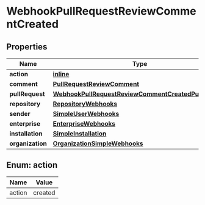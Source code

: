 
# WebhookPullRequestReviewCommentCreated

## Properties
Name | Type | Description | Notes
------------ | ------------- | ------------- | -------------
**action** | [**inline**](#Action) |  | 
**comment** | [**PullRequestReviewComment**](PullRequestReviewComment.md) |  | 
**pullRequest** | [**WebhookPullRequestReviewCommentCreatedPullRequest**](WebhookPullRequestReviewCommentCreatedPullRequest.md) |  | 
**repository** | [**RepositoryWebhooks**](RepositoryWebhooks.md) |  | 
**sender** | [**SimpleUserWebhooks**](SimpleUserWebhooks.md) |  | 
**enterprise** | [**EnterpriseWebhooks**](EnterpriseWebhooks.md) |  |  [optional]
**installation** | [**SimpleInstallation**](SimpleInstallation.md) |  |  [optional]
**organization** | [**OrganizationSimpleWebhooks**](OrganizationSimpleWebhooks.md) |  |  [optional]


<a id="Action"></a>
## Enum: action
Name | Value
---- | -----
action | created



